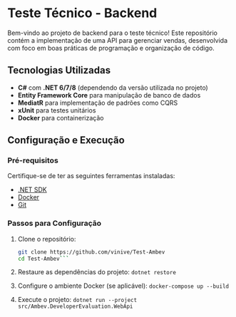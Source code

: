# Teste Técnico - Backend

Bem-vindo ao projeto de backend para o teste técnico! Este repositório contém a implementação de uma API para gerenciar vendas, desenvolvida com foco em boas práticas de programação e organização de código.

## Tecnologias Utilizadas

- **C#** com **.NET 6/7/8** (dependendo da versão utilizada no projeto)
- **Entity Framework Core** para manipulação de banco de dados
- **MediatR** para implementação de padrões como CQRS
- **xUnit** para testes unitários
- **Docker** para containerização

## Configuração e Execução

### Pré-requisitos

Certifique-se de ter as seguintes ferramentas instaladas:

- [.NET SDK](https://dotnet.microsoft.com/download)
- [Docker](https://www.docker.com/)
- [Git](https://git-scm.com/)

### Passos para Configuração

1. Clone o repositório:
   ```bash
   git clone https://github.com/vinive/Test-Ambev
   cd Test-Ambev```

2. Restaure as dependências do projeto:
    ```dotnet restore```

3. Configure o ambiente Docker (se aplicável):
```docker-compose up --build```

4. Execute o projeto:
```dotnet run --project src/Ambev.DeveloperEvaluation.WebApi```
